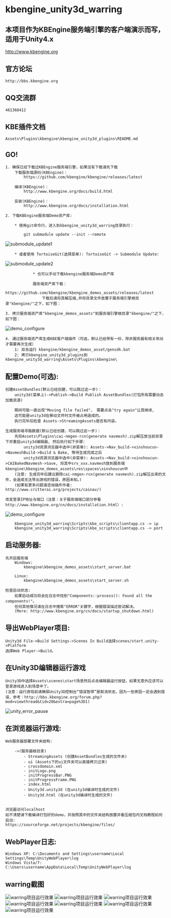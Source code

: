kbengine_unity3d_warring
=============

## 本项目作为KBEngine服务端引擎的客户端演示而写，适用于Unity4.x

http://www.kbengine.org

## 官方论坛

	http://bbs.kbengine.org


## QQ交流群

	461368412


## KBE插件文档

	Assets\Plugins\kbengine\kbengine_unity3d_plugins\README.md


## GO!

	1. 确保已经下载过KBEngine服务端引擎，如果没有下载请先下载
		下载服务端源码(KBEngine)：
			https://github.com/kbengine/kbengine/releases/latest

		编译(KBEngine)：
			http://www.kbengine.org/docs/build.html

		安装(KBEngine)：
			http://www.kbengine.org/docs/installation.html

	2. 下载KBEngine服务端Demo资产库:

		* 使用git命令行，进入到kbengine_unity3d_warring目录执行：

			git submodule update --init --remote
![submodule_update1](http://www.kbengine.org/assets/img/screenshots/gitbash_submodule.png)

		* 或者使用 TortoiseGit(选择菜单): TortoiseGit -> Submodule Update:
![submodule_update2](http://www.kbengine.org/assets/img/screenshots/unity3d_plugins_submodule_update.jpg)

                * 也可以手动下载kbengine服务端Demo资产库

		        服务端资产库下载：
		            https://github.com/kbengine/kbengine_demos_assets/releases/latest
		            下载后请将其解压缩,并将目录文件放置于服务端引擎根目录"kbengine/"之下，如下图：

	3. 拷贝服务端资产库"kbengine_demos_assets"到服务端引擎根目录"kbengine/"之下，如下图：
![demo_configure](http://www.kbengine.org/assets/img/screenshots/demo_copy_kbengine.jpg)

	4. 通过服务端资产库生成KBE客户端插件（可选，默认已经带有一份，除非服务器有相关改动才需要再次生成）
		1: 双击运行 kbengine/kbengine_demos_asset/gensdk.bat
		2: 拷贝kbengine_unity3d_plugins到kbengine_unity3d_warring\Assets\Plugins\kbengine\


## 配置Demo(可选):

	创建AssetBundles(默认已经创建，可以跳过这一步)：
		unity3d(菜单上)->Publish->Build Publish AssetBundles(打包所有需要动态加载资源)

		期间可能一直出现"Moving file failed"， 需要点击"try again"让其继续, 
		这可能是unity3d在移动文件时文件被占用造成的。
		执行完毕后检查 Assets->StreamingAssets是否有内容。

	生成服务端寻路数据(默认已经创建，可以跳过这一步)：
		先将Assets\Plugins\cai-nmgen-rcn(generate navmesh).zip解压放当前目录下并重启unity3d编辑器, 然后执行如下步骤:
			unity3d资源浏览器中选中(非菜单): Assets->Nav_build->xinshoucun->NavmeshBuild->Build & Bake, 等待生成完成之后
			unity3d资源浏览器中选中(非菜单): Assets->Nav_build->xinshoucun->CAIBakedNavmesh->Save, 将其中srv_xxx.navmesh放到服务端kbengine\kbengine_demos_assets\res\spaces\xinshoucun中
		(注意: 生成完毕后建议删除cai-nmgen-rcn(generate navmesh).zip解压出来的文件，会造成无法导出游戏的错误，原因未知。)
		(如果有更多问题请咨询插件作者: http://www.critterai.org/projects/cainav/)

	改变登录IP地址与端口（注意：关于服务端端口部分参看http://www.kbengine.org/cn/docs/installation.html）:
![demo_configure](http://www.kbengine.org/assets/img/screenshots/demo_configure.jpg)

		kbengine_unity3d_warring\Scripts\kbe_scripts\clientapp.cs -> ip
		kbengine_unity3d_warring\Scripts\kbe_scripts\clientapp.cs -> port

## 启动服务器:

	先开启服务端
		Windows:
			kbengine\kbengine_demos_assets\start_server.bat

		Linux:
			kbengine\kbengine_demos_assets\start_server.sh

	检查启动状态:
		如果启动成功将会在日志中找到"Components::process(): Found all the components!"。
		任何其他情况请在日志中搜索"ERROR"关键字，根据错误描述尝试解决。
		(More: http://www.kbengine.org/cn/docs/startup_shutdown.html)

## 导出WebPlayer项目:

	Unity3d File->Build Settings->Scenes In Build选择scenes/start.unity->Platform
	选择Web Player->Build。 


## 在Unity3D编辑器运行游戏
	
	Unity3D中选择Assets\scenes\start场景然后点击编辑器运行按钮，如果无意外应该可以登录游戏进入到场景中了。
	(注意：运行游戏前请确保Unity3D控制台“错误暂停”是取消状态，因为一些原因一定会遇到错误，参考：http://bbs.kbengine.org/forum.php?mod=viewthread&tid=20&extra=page%3D1)

![unity_error_pause](http://www.kbengine.org/assets/img/screenshots/unity_error_pause.png)


## 在浏览器运行游戏:

	Web服务器部署文件夹结构:

		->(服务器根目录)
			- StreamingAssets (创建AssetBundles生成的文件夹)
			- ui (Assets下的ui文件夹可以直接拷贝过来)
			- crossdomain.xml
			- initLogo.png
			- initProgressBar.PNG
			- initProgressFrame.PNG
			- index.html
			- Unity3d.unity3d (在unity3d编译时生成的文件)
			- Unity3d.html (在unity3d编译时生成的文件)


	浏览器访问localhost
	如不清楚请下载编译打包好的demo，并按照其中的文件夹结构放置并看压缩包内文档教程如何启动:
	https://sourceforge.net/projects/kbengine/files/


## WebPlayer日志:

	Windows XP: C:\Documents and Settings\username\Local  Settings\Temp\UnityWebPlayer\log
	Windows Vista/7: C:\Users\username\AppData\Local\Temp\UnityWebPlayer\log

## warring截图

![warring项目运行效果](http://www.kbengine.org/assets/img/screenshots/unity3d_demo1.jpg)
![warring项目运行效果](http://www.kbengine.org/assets/img/screenshots/unity3d_demo2.jpg)
![warring项目运行效果](http://www.kbengine.org/assets/img/screenshots/unity3d_demo3.jpg)
![warring项目运行效果](http://www.kbengine.org/assets/img/screenshots/unity3d_demo4.jpg)
![warring项目运行效果](http://www.kbengine.org/assets/img/screenshots/unity3d_demo5.jpg)
![warring项目运行效果](http://www.kbengine.org/assets/img/screenshots/unity3d_demo6.jpg)
![warring项目运行效果](http://www.kbengine.org/assets/img/screenshots/unity3d_demo33.jpg)
